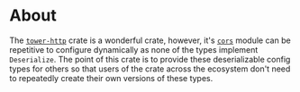 # About

The [`tower-http`](https://docs.rs/tower-http/latest/tower_http/) crate is a
wonderful crate, however, it's [`cors`](https://docs.rs/tower-http/latest/tower_http/cors/index.html)
module can be repetitive to configure dynamically as none of the types
implement `Deserialize`. The point of this crate is to provide these 
deserializable config types for others so that users of the crate across
the ecosystem don't need to repeatedly create their own versions of these
types.
